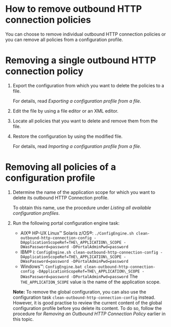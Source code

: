 # How to remove outbound HTTP connection policies

You can choose to remove individual outbound HTTP connection policies or you can remove all policies from a configuration profile.


# Removing a single outbound HTTP connection policy

1.  Export the configuration from which you want to delete the policies to a file.

    For details, read *Exporting a configuration profile from a file*.

2.  Edit the file by using a file editor or an XML editor.

3.  Locate all policies that you want to delete and remove them from the file.

4.  Restore the configuration by using the modified file.

    For details, read *Importing a configuration profile from a file*.


# Removing all policies of a configuration profile

1.  Determine the name of the application scope for which you want to delete its outbound HTTP Connection profile.

    To obtain this name, use the procedure under *Listing all available configuration profiles*.

2.  Run the following portal configuration engine task:

    -   AIX® HP-UX Linux™ Solaris z/OS®: `./ConfigEngine.sh clean-outbound-http-connection-config -DApplicationScopeRef=THE\_APPLICATION\_SCOPE -DWasPassword=password -DPortalAdminPwd=password`
    -   IBM® i: `ConfigEngine.sh clean-outbound-http-connection-config -DApplicationScopeRef=THE\_APPLICATION\_SCOPE -DWasPassword=password -DPortalAdminPwd=password`
    -   Windows™: `ConfigEngine.bat clean-outbound-http-connection-config -DApplicationScopeRef=THE\_APPLICATION\_SCOPE -DWasPassword=password -DPortalAdminPwd=password`
    The `THE_APPLICATION_SCOPE` value is the name of the application scope.

    **Note:** To remove the global configuration, you can also use the configuration task `clean-outbound-http-connection-config` instead. However, it is good practise to review the current content of the global configuration profile before you delete its content. To do so, follow the procedure for *Removing an Outbound HTTP Connection Policy* earlier in this topic.


